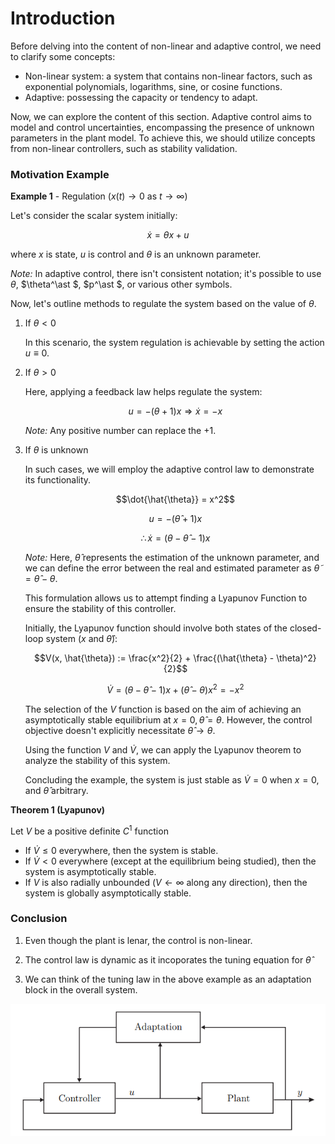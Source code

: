 # Introduction

Before delving into the content of non-linear and adaptive control, we need to clarify some concepts:

- Non-linear system: a system that contains non-linear factors, such as exponential polynomials, logarithms, sine, or cosine functions.
- Adaptive: possessing the capacity or tendency to adapt.

Now, we can explore the content of this section. Adaptive control aims to model and control uncertainties, encompassing the presence of unknown parameters in the plant model. To achieve this, we should utilize concepts from non-linear controllers, such as stability validation.

### Motivation Example

**Example 1** - Regulation ($x(t) \rightarrow 0$ as $t \rightarrow \infty$)

Let's consider the scalar system initially:

$$\dot{x} = \theta x + u$$

where $x$ is state, $u$ is control and $\theta$ is an unknown parameter.

*Note:* In adaptive control, there isn't consistent notation; it's possible to use $\theta$, $\theta^\ast $, $p^\ast $, or various other symbols.

Now, let's outline methods to regulate the system based on the value of $\theta$.


1. If $\theta < 0$

    In this scenario, the system regulation is achievable by setting the action $u \equiv 0$.

2. If $\theta > 0$

    Here, applying a feedback law helps regulate the system:

    $$u = -(\theta + 1)x \Rightarrow \dot{x} = -x$$

    *Note:* Any positive number can replace the +1.

3. If $\theta$ is unknown

    In such cases, we will employ the adaptive control law to demonstrate its functionality.

    $$\dot{\hat{\theta}} = x^2$$

    $$u = -(\hat{\theta} + 1)x$$

    $$\therefore \dot{x} = (\theta - \hat{\theta} - 1)x$$

    *Note:* Here, $\hat{\theta}$ represents the estimation of the unknown parameter, and we can define the error between the real and estimated parameter as $\tilde{\theta} = \hat{\theta} - \theta$.

    This formulation allows us to attempt finding a Lyapunov Function to ensure the stability of this controller.

    Initially, the Lyapunov function should involve both states of the closed-loop system ($x$ and $\hat{\theta}$):

    $$V(x, \hat{\theta}) := \frac{x^2}{2} + \frac{(\hat{\theta} - \theta)^2}{2}$$

    $$\dot{V} = (\theta - \hat{\theta} - 1)x + (\hat{\theta} - \theta)x^2 = -x^2$$

    The selection of the $V$ function is based on the aim of achieving an asymptotically stable equilibrium at $x=0, \hat{\theta}=\theta$. However, the control objective doesn't explicitly necessitate $\hat{\theta} \rightarrow \theta$.

    Using the function $V$ and $\dot{V}$, we can apply the Lyapunov theorem to analyze the stability of this system.

    Concluding the example, the system is just stable as $\dot{V} = 0$ when $x=0$, and $\hat{\theta}$ arbitrary.    

**Theorem 1 (Lyapunov)**

Let $V$ be a positive definite $C^1$ function

- If  $\dot{V} \leq 0$ everywhere, then the system is stable.
- If $\dot{V} < 0$ everywhere (except at the equilibrium being studied), then the system is asymptotically stable.
- If $V$ is also radially unbounded ($V \leftarrow \infty$ along any direction), then the system is globally asymptotically stable.

### Conclusion

1. Even though the plant is lenar, the control is non-linear.

2. The control law is dynamic as it incoporates the tuning equation for $\hat{\theta}$

3. We can think of the tuning law in the above example as an adaptation block in the overall system.

![Alt text](figures/adaptation_diagram.png)

